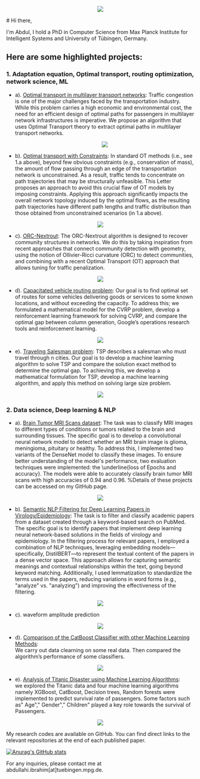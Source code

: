   <p align="center">
    <img src ="./mpi-is.jpeg"><br>
    </p>
# Hi there, 

I'm Abdul, I hold a PhD in Computer Science from Max Planck Institute for Intelligent Systems and University of Tübingen, Germany.

## Here are some highlighted projects:

### 1. Adaptation equation, Optimal transport, routing optimization, network science, ML

 - a). [Optimal transport in multilayer transport networks](https://github.com/cdebacco/MultiOT): 
 Traffic congestion is one of the major challenges faced by the transportation industry. While this problem carries a high economic and environmental cost, the need for an efficient design of optimal paths for passengers in multilayer network infrastructures is imperative. We propose an algorithm that uses Optimal Transport theory to extract optimal paths in multilayer transport networks.

    <p align="center">
    <img src ="./figs/multiOT_multiOTsp.png"><br>
    </p>

- b). [Optimal transport with Constraints](https://github.com/aadinoyiibrahim/VECOTRA):
In standard OT methods (i.e., see 1.a above), beyond few obvious constraints (e.g., conservation of mass), the amount of flow passing through an edge of the transportation network is unconstrained. As a result, traffic tends to concentrate on path trajectories that may be structurally unfeasible. This Letter proposes an approach to avoid this crucial flaw of OT models by imposing constraints. Applying this approach significantly impacts the overall network topology induced by the optimal flows, as the resulting path trajectories have different path lengths and traffic distribution than those obtained from unconstrained scenarios (in 1.a above).

<p align="center">
    <img src ="./figs/constrained_multiOT.png"><br>
</p>

- c). [ORC-Nextrout](https://github.com/danielaleite/orc-nextrout): 
The ORC-Nextrout algorithm is designed to recover community structures in networks. We do this by taking inspiration from recent approaches that connect community detection with geometry, using the notion of Ollivier-Ricci curvature (ORC) to detect communities, and combining with a recent Optimal Transport (OT) approach that allows tuning for traffic penalization.

<p align="center">
    <img src ="./figs/commdetection.png"><br>
</p>

- d). [Capacitated vehicle routing problem](https://pisrt.org/psrpress/j/odam/2020/1/8/capacitated-vehicle-routing-problem-with-column-generation-and-reinforcement-learning-techniques.pdf):
Our goal is to find optimal set of routes for some vehicles delivering goods or services to
some known locations, and without exceeding the capacity. To address this; we formulated a mathematical model for the CVRP problem, develop a reinforcement learning framework for solving CVRP, and
compare the optimal gap between column generation, Google’s operations research tools and reinforcement
learning.

<p align="center">
    <img src ="./figs/cvrp.png"><br>
</p>

- e). [Traveling Salesman problem](https://pisrt.org/psrpress/j/odam/2019/3/4/a-comparative-analysis-of-the-travelling-salesman-problem-exact-and-machine-learning-techniques.pdf):
 TSP describes a salesman who must travel through n cities. Our goal is to develop a machine learning algorithm to solve TSP and compare the solution exact method to determine the optimal gap. To achieving this, we develop a mathematical formulation for TSP, develop a machine learning algorithm, and apply this method on solving large size problem.

 <p align="center">
    <img src ="./figs/tsp.png"><br>
</p>


### 2. Data science, Deep learning & NLP

- a). [Brain Tumor MRI Scans dataset](https://github.com/aadinoyiibrahim/brain-tumor-analysis-with-densenet): 
The task was to classify MRI images to different types of conditions or tumors related to the brain and surrounding tissues. The specific goal is to develop a convolutional neural network model to detect whether an MRI brain image is glioma, meningioma, pituitary or healthy. To address this, I implemented two variants of the DenseNet model to classify these images. To ensure better understanding of the model's performance, two evaluation techniques were implemented: the \underline{loss of Epochs and accuracy}. The models were able to accurately classify brain tumor MRI scans with high accuracies of $0.94$ and $0.96$. %Details of these projects can be accessed on my GitHub page.

<p align="center">
    <img src ="./figs/mri_densenet.png"><br>
</p>


- b). [Semantic NLP Filtering for Deep Learning Papers in Virology/Epidemiology](https://github.com/aadinoyiibrahim/SemanticNLP): The task is to filter and classify academic papers from a dataset created through a keyword-based search on PubMed. The specific goal is to identify papers that implement deep learning neural network-based solutions in the fields of virology and epidemiology. In the filtering process for relevant papers, I employed a combination of NLP techniques, leveraging embedding models—specifically, DistilBERT—to represent the textual content of the papers in a dense vector space. This approach allows for capturing semantic meanings and contextual relationships within the text, going beyond keyword matching. Additionally, I used lemmatization to standardize the terms used in the papers, reducing variations in word forms (e.g., "analyze" vs. "analyzing") and improving the effectiveness of the filtering.

<p align="center">
    <img src ="./figs/nlp.png"><br>
</p> 

- c). waveform amplitude prediction

<p align="center">
    <img src ="./figs/waveform_pred.png"><br>
</p>

- d). [Comparison of the CatBoost Classifier with other
Machine Learning Methods](https://thesai.org/Downloads/Volume11No11/Paper_90-Comparison_of_the_CatBoost_Classifier.pdf):  
We carry out data clearning on some real data. Then compared the
algorithm’s performance of some classifiers.

<p align="center">
    <img src ="./figs/roc.png"><br>
</p>

- e). [Analysis of Titanic Disaster using Machine Learning Algorithms](https://scholar.google.com/citations?view_op=view_citation&hl=en&user=2r75Y_UAAAAJ&citation_for_view=2r75Y_UAAAAJ:L8Ckcad2t8MC):  
we explored the Titanic data and four machine learning algorithms namely XGBoost, CatBoost, Decision trees, Random forests were implemented to predict survival rate of passengers. Some factors such as" Age"," Gender"," Children" played a key role towards the survival of Passengers. 

<p align="center">
    <img src ="./figs/roc2_titanic.png"><br>
</p>

My research codes are available on GitHub. You can find direct links to the relevant repositories at the end of each published paper.

[![Anurag's GitHub stats](https://github-readme-stats.vercel.app/api?username=aadinoyiibrahim)](https://github.com/aadinoyiibrahim/github-readme-stats)

For any inquiries, please contact me at abdullahi.ibrahim[at]tuebingen.mpg.de.
